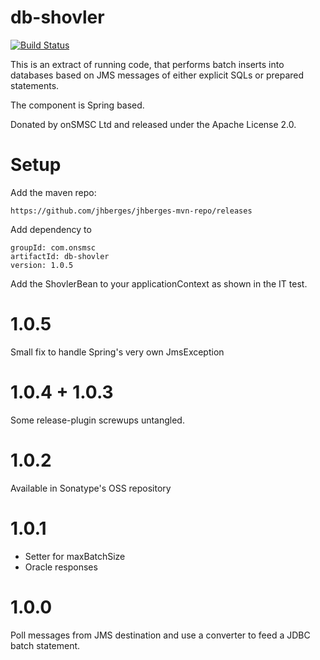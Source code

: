 db-shovler
==========
[![Build Status](https://travis-ci.org/jhberges/db-shovler.png)](https://travis-ci.org/jhberges/db-shovler)

This is an extract of running code, that performs batch inserts into databases based on JMS messages of either explicit SQLs or prepared statements.

The component is Spring based.

Donated by onSMSC Ltd and released under the Apache License 2.0.

Setup
=====
Add the maven repo:

    https://github.com/jhberges/jhberges-mvn-repo/releases
     
Add dependency to 

    groupId: com.onsmsc
    artifactId: db-shovler
    version: 1.0.5
    
Add the ShovlerBean to your applicationContext as shown in the IT test.

1.0.5
=====
Small fix to handle Spring's very own JmsException

1.0.4 + 1.0.3
=============
Some release-plugin screwups untangled.

1.0.2
=====
Available in Sonatype's OSS repository

1.0.1
=====
* Setter for maxBatchSize
* Oracle responses

1.0.0
=====
Poll messages from JMS destination and use a converter to feed a JDBC batch statement.
